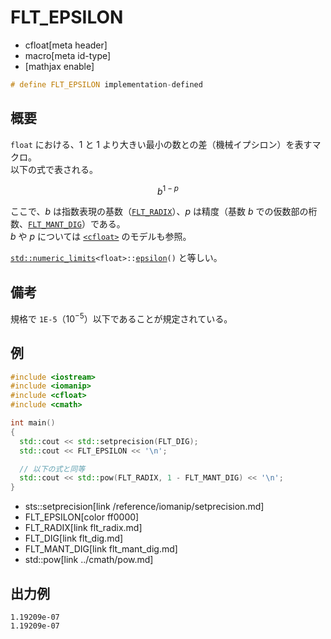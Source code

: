 # FLT_EPSILON
* cfloat[meta header]
* macro[meta id-type]
* [mathjax enable]

```cpp
# define FLT_EPSILON implementation-defined
```

## 概要
`float` における、$1$ と $1$ より大きい最小の数との差（機械イプシロン）を表すマクロ。  
以下の式で表される。

$$
b^{1-p}
$$

ここで、$b$ は指数表現の基数（[`FLT_RADIX`](flt_radix.md)）、$p$ は精度（基数 $b$ での仮数部の桁数、[`FLT_MANT_DIG`](flt_mant_dig.md)）である。  
$b$ や $p$ については [`<cfloat>`](../cfloat.md) のモデルも参照。

[`std::numeric_limits`](/reference/limits/numeric_limits.md)`<float>::`[`epsilon`](/reference/limits/numeric_limits/epsilon.md)`()` と等しい。

## 備考
規格で `1E-5`（$10^{-5}$）以下であることが規定されている。


## 例
```cpp example
#include <iostream>
#include <iomanip>
#include <cfloat>
#include <cmath>

int main()
{
  std::cout << std::setprecision(FLT_DIG);
  std::cout << FLT_EPSILON << '\n';

  // 以下の式と同等
  std::cout << std::pow(FLT_RADIX, 1 - FLT_MANT_DIG) << '\n';
}
```
* sts::setprecision[link /reference/iomanip/setprecision.md]
* FLT_EPSILON[color ff0000]
* FLT_RADIX[link flt_radix.md]
* FLT_DIG[link flt_dig.md]
* FLT_MANT_DIG[link flt_mant_dig.md]
* std::pow[link ../cmath/pow.md]

## 出力例
```
1.19209e-07
1.19209e-07
```
